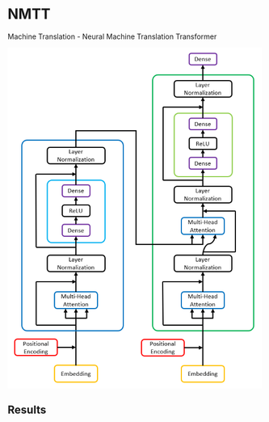 # NMTT

Machine Translation - Neural Machine Translation Transformer

<img src="transformer.png" align="center">

## Results
